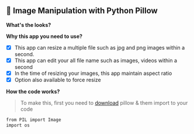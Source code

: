 ## :rocket: Image Manipulation with Python Pillow
**What's the looks?**
<img scr="images/web.jpg" width="100">

**Why this app you need to use?**

- [x] This app can resize a multiple file such as jpg and png images within a second.
- [x] This app can edit your all file name such as images, videos within a second
- [x] In the time of resizing your images, this app maintain aspect ratio
- [x] Option also available to force resize  

**How the code works?**

> To make this, first you need to [download](https://pillow.readthedocs.io/en/stable/installation.html#windows-installation) pillow & them import to your code 
```sh
from PIL import Image
import os
```
